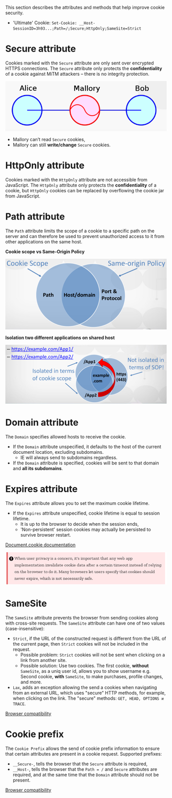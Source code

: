 This section describes the attributes and methods that help improve cookie security.

- 'Ultimate' Cookie: `Set-Cookie: __Host-SessionID=3h93...;Path=/;Secure;HttpOnly;SameSite=Strict`

# Secure attribute

Cookies marked with the `Secure` attribute are only sent over encrypted HTTPS connections. The `Secure` attribute only protects the **confidentiality** of a cookie against MiTM attackers – there is no integrity protection.

![mitm-attack](/Web%20Application/Cookie%20Security/img/mitm-attack.png)

- Mallory can’t read `Secure` cookies,
- Mallory can still **write/change** `Secure` cookies.

# HttpOnly attribute

Cookies marked with the `HttpOnly` attribute are not accessible from JavaScript. The `HttpOnly` attribute only protects the **confidentiality** of a cookie, but `HttpOnly` cookies can be replaced by overflowing the cookie jar from JavaScript.

# Path attribute

The `Path` attribute limits the scope of a cookie to a specific path on the server and can therefore be used to prevent unauthorized access to it from other applications on the same host.

**Cookie scope vs Same-Origin Policy**

![cooke-scope](/Web%20Application/Cookie%20Security/img/scope-sop-cookie.png)

**Isolation two different applications on shared host**

![isolation-apps](/Web%20Application/Cookie%20Security/img/isolation-sop-cookie.png)

# Domain attribute

The `Domain` specifies allowed hosts to receive the cookie.

- If the `Domain` attribute unspecified, it defaults to the host of the current document location, excluding subdomains.
    - IE will always send to subdomains regardless.
- If the `Domain` attribute is specified, cookies will be sent to that domain and **all its subdomains**.

# Expires attribute

The `Expires` attribute allows you to set the maximum cookie lifetime.

- If the `Expires` attribute unspecified, cookie lifetime is equal to session lifetime.
    - It is up to the browser to decide when the session ends,
    - 'Non-persistent' session cookies may actually be persisted to survive browser restart.

[Document.cookie documentation](https://developer.mozilla.org/en-US/docs/Web/API/document/cookie)

![cookie-survive](/Web%20Application/Cookie%20Security/img/cookie-survive.png)

# SameSite

The `SameSite` attribute prevents the browser from sending cookies along with cross-site requests. The `SameSite` attribute can have one of two values (case-insensitive):
- `Strict`, if the URL of the constructed request is different from the URL of the current page, then `Strict` cookies will not be included in the request.
    - Possible problem: `Strict` cookies will not be sent when clicking on a link from another site.
    - Possible solution: Use two cookies. The first cookie, **without** `SameSite`, as a uniq user id, allows you to show username e.g. Second cookie, **with** `SameSite`, to make purchases, profile changes, and more.
- `Lax`, adds an exception allowing the send a cookies when navigating from an external URL, which uses "secure" HTTP methods, for example, when clicking on the link. The "secure" methods: `GET, HEAD, OPTIONS и TRACE`.

[Browser compatibility](https://developer.mozilla.org/en-US/docs/Web/HTTP/Headers/Set-Cookie#Browser_compatibility)

# Cookie prefix

The `Cookie Prefix` allows the send of cookie prefix information to ensure that certain attributes are present in a cookie request. Supported prefixes:
- `__Secure-`, tells the browser that the `Secure` attribute is required,
- `__Host-`,  tells the browser that the `Path = /` and `Secure` attributes are required, and at the same time that the `Domain` attribute should not be present.

[Browser compatibility](https://developer.mozilla.org/en-US/docs/Web/HTTP/Headers/Set-Cookie#Browser_compatibility)
